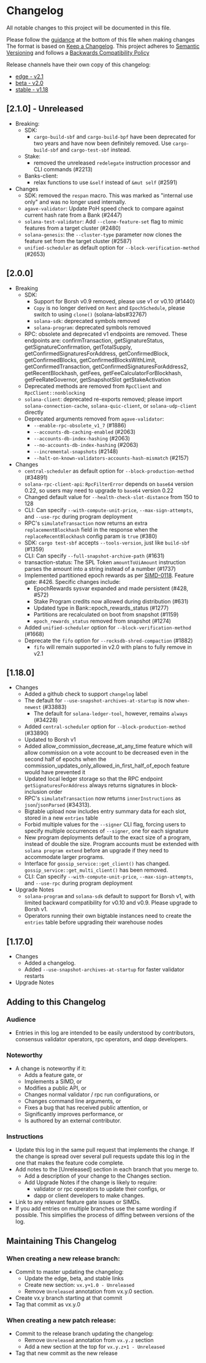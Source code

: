 # Changelog

All notable changes to this project will be documented in this file.

Please follow the [guidance](#adding-to-this-changelog) at the bottom of this file when making changes
The format is based on [Keep a Changelog](https://keepachangelog.com/en/1.0.0/).
This project adheres to [Semantic Versioning](https://semver.org/spec/v2.0.0.html)
and follows a [Backwards Compatibility Policy](https://docs.solanalabs.com/backwards-compatibility)

Release channels have their own copy of this changelog:
* [edge - v2.1](#edge-channel)
* [beta - v2.0](https://github.com/solana-labs/solana/blob/v2.0/CHANGELOG.md)
* [stable - v1.18](https://github.com/solana-labs/solana/blob/v1.18/CHANGELOG.md)

<a name="edge-channel"></a>
## [2.1.0] - Unreleased
* Breaking:
  * SDK:
    * `cargo-build-sbf` and `cargo-build-bpf` have been deprecated for two years and have now been definitely removed.
       Use `cargo-build-sbf` and `cargo-test-sbf` instead.
  * Stake:
    * removed the unreleased `redelegate` instruction processor and CLI commands (#2213)
  * Banks-client:
    * relax functions to use `&self` instead of `&mut self` (#2591)
* Changes
  * SDK: removed the `respan` macro. This was marked as "internal use only" and was no longer used internally.
  * `agave-validator`: Update PoH speed check to compare against current hash rate from a Bank (#2447)
  * `solana-test-validator`: Add `--clone-feature-set` flag to mimic features from a target cluster (#2480)
  * `solana-genesis`: the `--cluster-type` parameter now clones the feature set from the target cluster (#2587)
  * `unified-scheduler` as default option for `--block-verification-method` (#2653)

## [2.0.0]
* Breaking
  * SDK:
    * Support for Borsh v0.9 removed, please use v1 or v0.10 (#1440)
    * `Copy` is no longer derived on `Rent` and `EpochSchedule`, please switch to using `clone()` (solana-labs#32767)
    * `solana-sdk`: deprecated symbols removed
    * `solana-program`: deprecated symbols removed
  * RPC: obsolete and deprecated v1 endpoints are removed. These endpoints are:
    confirmTransaction, getSignatureStatus, getSignatureConfirmation, getTotalSupply,
    getConfirmedSignaturesForAddress, getConfirmedBlock, getConfirmedBlocks, getConfirmedBlocksWithLimit,
    getConfirmedTransaction, getConfirmedSignaturesForAddress2, getRecentBlockhash, getFees,
    getFeeCalculatorForBlockhash, getFeeRateGovernor, getSnapshotSlot getStakeActivation
  * Deprecated methods are removed from `RpcClient` and `RpcClient::nonblocking`
  * `solana-client`: deprecated re-exports removed; please import `solana-connection-cache`, `solana-quic-client`, or `solana-udp-client` directly
  * Deprecated arguments removed from `agave-validator`:
    * `--enable-rpc-obsolete_v1_7` (#1886)
    * `--accounts-db-caching-enabled` (#2063)
    * `--accounts-db-index-hashing` (#2063)
    * `--no-accounts-db-index-hashing` (#2063)
    * `--incremental-snapshots` (#2148)
    * `--halt-on-known-validators-accounts-hash-mismatch` (#2157)
* Changes
  * `central-scheduler` as default option for `--block-production-method` (#34891)
  * `solana-rpc-client-api`: `RpcFilterError` depends on `base64` version 0.22, so users may need to upgrade to `base64` version 0.22
  * Changed default value for `--health-check-slot-distance` from 150 to 128
  * CLI: Can specify `--with-compute-unit-price`, `--max-sign-attempts`, and `--use-rpc` during program deployment
  * RPC's `simulateTransaction` now returns an extra `replacementBlockhash` field in the response
    when the `replaceRecentBlockhash` config param is `true` (#380)
  * SDK: `cargo test-sbf` accepts `--tools-version`, just like `build-sbf` (#1359)
  * CLI: Can specify `--full-snapshot-archive-path` (#1631)
  * transaction-status: The SPL Token `amountToUiAmount` instruction parses the amount into a string instead of a number (#1737)
  * Implemented partitioned epoch rewards as per [SIMD-0118](https://github.com/solana-foundation/solana-improvement-documents/blob/fae25d5a950f43bd787f1f5d75897ef1fdd425a7/proposals/0118-partitioned-epoch-reward-distribution.md). Feature gate: #426. Specific changes include:
    * EpochRewards sysvar expanded and made persistent (#428, #572)
    * Stake Program credits now allowed during distribution (#631)
    * Updated type in Bank::epoch_rewards_status (#1277)
    * Partitions are recalculated on boot from snapshot (#1159)
    * `epoch_rewards_status` removed from snapshot (#1274)
  * Added `unified-scheduler` option for `--block-verification-method` (#1668)
  * Deprecate the `fifo` option for `--rocksdb-shred-compaction` (#1882)
    * `fifo` will remain supported in v2.0 with plans to fully remove in v2.1

## [1.18.0]
* Changes
  * Added a github check to support `changelog` label
  * The default for `--use-snapshot-archives-at-startup` is now `when-newest` (#33883)
    * The default for `solana-ledger-tool`, however, remains `always` (#34228)
  * Added `central-scheduler` option for `--block-production-method` (#33890)
  * Updated to Borsh v1
  * Added allow_commission_decrease_at_any_time feature which will allow commission on a vote account to be
    decreased even in the second half of epochs when the commission_updates_only_allowed_in_first_half_of_epoch
    feature would have prevented it
  * Updated local ledger storage so that the RPC endpoint
    `getSignaturesForAddress` always returns signatures in block-inclusion order
  * RPC's `simulateTransaction` now returns `innerInstructions` as `json`/`jsonParsed` (#34313).
  * Bigtable upload now includes entry summary data for each slot, stored in a
    new `entries` table
  * Forbid multiple values for the `--signer` CLI flag, forcing users to specify multiple occurrences of `--signer`, one for each signature
  * New program deployments default to the exact size of a program, instead of
    double the size. Program accounts must be extended with `solana program extend`
    before an upgrade if they need to accommodate larger programs.
  * Interface for `gossip_service::get_client()` has changed. `gossip_service::get_multi_client()` has been removed.
  * CLI: Can specify `--with-compute-unit-price`, `--max-sign-attempts`, and `--use-rpc` during program deployment
* Upgrade Notes
  * `solana-program` and `solana-sdk` default to support for Borsh v1, with
limited backward compatibility for v0.10 and v0.9. Please upgrade to Borsh v1.
  * Operators running their own bigtable instances need to create the `entries`
    table before upgrading their warehouse nodes

## [1.17.0]
* Changes
  * Added a changelog.
  * Added `--use-snapshot-archives-at-startup` for faster validator restarts
* Upgrade Notes

## Adding to this Changelog
### Audience
* Entries in this log are intended to be easily understood by contributors,
consensus validator operators, rpc operators, and dapp developers.

### Noteworthy
* A change is noteworthy if it:
  * Adds a feature gate, or
  * Implements a SIMD, or
  * Modifies a public API, or
  * Changes normal validator / rpc run configurations, or
  * Changes command line arguments, or
  * Fixes a bug that has received public attention, or
  * Significantly improves performance, or
  * Is authored by an external contributor.

### Instructions
* Update this log in the same pull request that implements the change. If the
change is spread over several pull requests update this log in the one that
makes the feature code complete.
* Add notes to the [Unreleased] section in each branch that you merge to.
  * Add a description of your change to the Changes section.
  * Add Upgrade Notes if the change is likely to require:
    * validator or rpc operators to update their configs, or
    * dapp or client developers to make changes.
* Link to any relevant feature gate issues or SIMDs.
* If you add entries on multiple branches use the same wording if possible.
This simplifies the process of diffing between versions of the log.

## Maintaining This Changelog
### When creating a new release branch:
* Commit to master updating the changelog:
  * Update the edge, beta, and stable links
  * Create new section: `vx.y+1.0 - Unreleased`
  * Remove `Unreleased` annotation from vx.y.0 section.
* Create vx.y branch starting at that commit
* Tag that commit as vx.y.0

### When creating a new patch release:
* Commit to the release branch updating the changelog:
  * Remove `Unreleased` annotation from `vx.y.z` section
  * Add a new section at the top for `vx.y.z+1 - Unreleased`
* Tag that new commit as the new release
